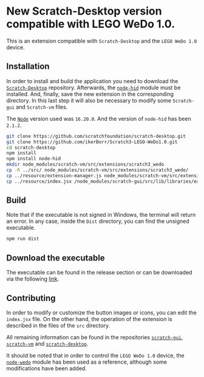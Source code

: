 # New Scratch-Desktop version compatible with LEGO WeDo 1.0.

This is an extension compatible with `Scratch-Desktop` and the `LEGO WeDo 1.0` device.

## Installation

In order to install and build the application you need to download the [`Scratch-Desktop`](https://github.com/scratchfoundation/scratch-desktop) repository. Afterwards, the [`node-hid`](https://www.npmjs.com/package/node-hid) module must be installed. And, finally, save the new extension in the corresponding directory. In this last step it will also be necessary to modify some `Scratch-gui` and `Scratch-vm` files.

The [`Node`](https://nodejs.org/en/blog/release/v16.20.0) version used was `16.20.0`. And the version of `node-hid` has been `2.1.2`.

```bash
git clone https://github.com/scratchfoundation/scratch-desktop.git
git clone https://github.com/ikerBorr/Scratch3-LEGO-WeDo1.0.git
cd scratch-desktop
npm install
npm install node-hid
mkdir node_modules/scratch-vm/src/extensions/scratch3_wedo
cp -R ../src/ node_modules/scratch-vm/src/extensions/scratch3_wedo/
cp ../resource/extension-manager.js node_modules/scratch-vm/src/extension-support/.
cp ../resource/index.jsx /node_modules/scratch-gui/src/lib/libraries/extensions/.
```

## Build
 
Note that if the executable is not signed in Windows, the terminal will return an error. In any case, inside the `Dist` directory, you can find the unsigned executable.

```bash
npm run dist
```

## Download the executable

The executable can be found in the release section or can be downloaded via the following [link](https://github.com/ikerBorr/Scratch3-LEGO-WeDo1.0/releases/download/v0.1/Scratch.3.29.1.Setup.exe).

## Contributing

In order to modify or customize the button images or icons, you can edit the `index.jsx` file. On the other hand, the operation of the extension is described in the files of the `src` directory.

All remaining information can be found in the repositories [`scratch-gui`](https://github.com/scratchfoundation/scratch-gui), [`scratch-vm`](https://github.com/scratchfoundation/scratch-vm) and [`scratch-desktop`](https://github.com/scratchfoundation/scratch-desktop).

It should be noted that in order to control the `LEGO WeDo 1.0` device, the [`node-wedo`](https://github.com/nathankellenicki/node-wedo/) module has been used as a reference, although some modifications have been added.
